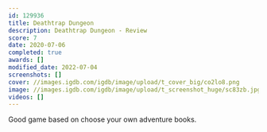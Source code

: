 ```yaml
---
id: 129936
title: Deathtrap Dungeon
description: Deathtrap Dungeon - Review
score: 7
date: 2020-07-06
completed: true
awards: []
modified_date: 2022-07-04
screenshots: []
cover: //images.igdb.com/igdb/image/upload/t_cover_big/co2lo8.png
image: //images.igdb.com/igdb/image/upload/t_screenshot_huge/sc83zb.jpg
videos: []
---
```

Good game based on choose your own adventure books.